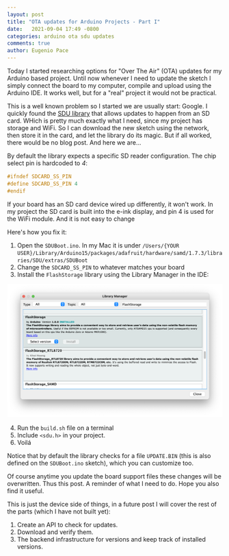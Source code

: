 ```yaml
---
layout: post
title: "OTA updates for Arduino Projects - Part I"
date:   2021-09-04 17:49 -0800
categories: arduino ota sdu updates 
comments: true
author: Eugenio Pace
---
```


Today I started researching options for "Over The Air" (OTA) updates for my Arduino based project. Until now whenever I need to update the sketch I simply connect the board to my computer, compile and upload using the Arduino IDE. It works well, but for a "real" project it would not be practical.

This is a well known problem so I started we are usually start: Google. I quickly found the [SDU library]() that allows updates to happen from an SD card. WHich is pretty much exactly what I need, since my project has storage and WiFi. So I can download the new sketch using the network, then store it in the card, and let the library do its magic. But if all worked, there would be no blog post. And here we are...

By default the library expects a specific SD reader configuration. The chip select pin is hardcoded to *4*:

```C++
#ifndef SDCARD_SS_PIN
#define SDCARD_SS_PIN 4
#endif
```

If your board has an SD card device wired up differently, it won't work. In my project the SD card is built into the e-ink display, and pin 4 is used for the WiFi module. And it is not easy to change

Here's how you fix it:

1. Open the `SDUBoot.ino`. In my Mac it is under `/Users/{YOUR USER}/Library/Arduino15/packages/adafruit/hardware/samd/1.7.3/libraries/SDU/extras/SDUBoot`
2. Change the `SDCARD_SS_PIN` to whatever matches your board
3. Install the `FlashStorage` library using the Library Manager in the IDE:

![](/media/ard-fs-lib.png)

4. Run the `build.sh` file on a terminal
5. Include `<sdu.h>` in your project. 
6. Voilá

Notice that by default the library checks for a file `UPDATE.BIN` (this is also defined on the `SDUBoot.ino` sketch), which you can customize too.

Of course anytime you update the board support files these changes will be overwritten. Thus this post. A reminder of what I need to do. Hope you also find it useful.

This is just the device side of things, in a future post I will cover the rest of the parts (which I have not built yet): 

1. Create an API to check for updates.
2. Download and verify them.
3. The backend infrastructure for versions and keep track of installed versions.
